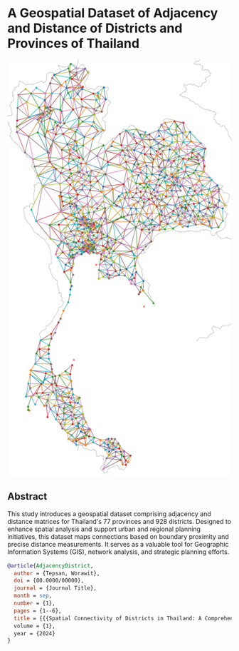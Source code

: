 # A Geospatial Dataset of Adjacency and Distance of Districts and Provinces of Thailand

<p align="center">
  <img src="images/district_adjacency2.png" alt="Adjacency District Network" title="Adjacency District Network">
</p>

## Abstract
This study introduces a geospatial dataset comprising adjacency and distance matrices for Thailand's 77 provinces and 928 districts. Designed to enhance spatial analysis and support urban and regional planning initiatives, this dataset maps connections based on boundary proximity and precise distance measurements. It serves as a valuable tool for Geographic Information Systems (GIS), network analysis, and strategic planning efforts.

```bibtex
@article{AdjacencyDistrict,
  author = {Tepsan, Worawit},
  doi = {00.0000/00000},
  journal = {Journal Title},
  month = sep,
  number = {1},
  pages = {1--6},
  title = {{{Spatial Connectivity of Districts in Thailand: A Comprehensive Dataset of District Adjacency and Distance Matrices}},
  volume = {1},
  year = {2024}
}
